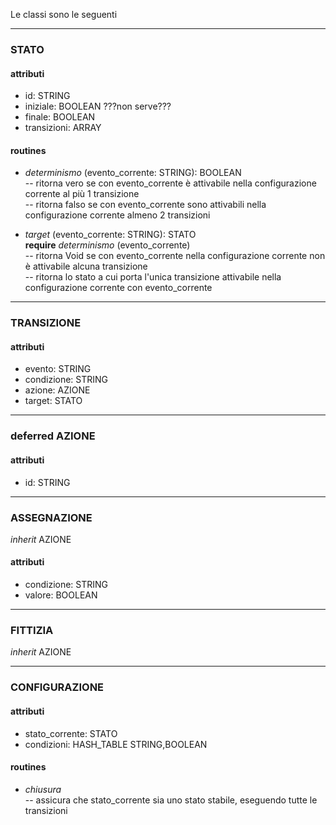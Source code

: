 Le classi sono le seguenti


***
### STATO
#### attributi
- id: STRING  
- iniziale: BOOLEAN ???non serve???  
- finale: BOOLEAN  
- transizioni: ARRAY<TRANSIZIONE>  

#### routines
* *determinismo* (evento_corrente: STRING): BOOLEAN  
-- ritorna vero se con evento_corrente è attivabile nella configurazione corrente al più 1 transizione  
-- ritorna falso se con evento_corrente sono attivabili nella configurazione corrente almeno 2 transizioni  

* *target* (evento_corrente: STRING): STATO  
**require** *determinismo* (evento_corrente)  
-- ritorna Void se con evento_corrente nella configurazione corrente non è attivabile alcuna transizione  
-- ritorna lo stato a cui porta l'unica transizione attivabile nella configurazione corrente con evento_corrente

***
### TRANSIZIONE
#### attributi
- evento: STRING
- condizione: STRING
- azione: AZIONE
- target: STATO

***
### deferred AZIONE
#### attributi
- id: STRING

***
### ASSEGNAZIONE
_inherit_ AZIONE
#### attributi
- condizione: STRING
- valore: BOOLEAN

***
### FITTIZIA
_inherit_ AZIONE

***
### CONFIGURAZIONE
#### attributi
- stato_corrente: STATO
- condizioni: HASH_TABLE STRING,BOOLEAN  

#### routines
* *chiusura*  
-- assicura che stato_corrente sia uno stato stabile, eseguendo tutte le transizioni  